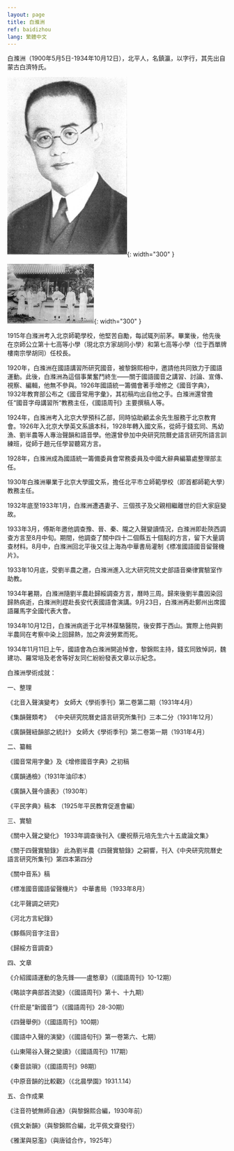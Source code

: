 ```yaml
---
layout: page
title: 白滌洲
ref: baidizhou
lang: 繁體中文
---
```


白滌洲（1900年5月5日-1934年10月12日），北平人，名鎮瀛，以字行，其先出自蒙古白濟特氏。

![image](/assets/imgs/baidizhou.jpg "白滌洲"){: width="300" }

![image](/assets/imgs/baidizhou_and_friends.jpg "白滌洲（右三）与友人"){: width="300" }

1915年白滌洲考入北京師範學校，他堅苦自勵，每試辄列前茅。畢業後，他先後在京師公立第十七高等小學（現北京方家胡同小學）和第七高等小學（位于西單牌樓南宗學胡同）任校長。

1920年，白滌洲在國語講習所研究國音，被黎錦熙相中，邀請他共同致力于國語運動。此後，白滌洲為這個事業奮鬥終生——關于國語國音之講習、討論、宣傳、視察、編輯，他無不參與。1926年國語統一籌備會著手增修之《國音字典》，1932年教育部公布之《國音常用字彙》，其初稿均出自他之手。白滌洲還曾擔任“國音字母講習所“教務主任，《國語周刊》主要撰稿人等。

1924年，白滌洲考入北京大學預科乙部，同時協助顧孟余先生服務于北京教育會。1926年入北京大學英文系讀本科，1928年轉入國文系，從師于錢玄同、馬幼漁、劉半農等人專治聲韻和語音學。他還曾參加中央研究院曆史語言研究所語言訓練班，從師于趙元任學習聽寫方言。

1928年，白滌洲成為國語統一籌備委員會常務委員及中國大辭典編纂處整理部主任。

1930年白滌洲畢業于北京大學國文系，擔任北平市立師範學校（即首都師範大學）教務主任。 

1932年底至1933年1月，白滌洲遭遇妻子、三個孩子及父親相繼離世的巨大家庭變故。

1933年3月，傅斯年邀他調查豫、晉、秦、隴之入聲變讀情況，白滌洲即赴陝西調查方言至8月中旬。期間，他調查了關中四十二個縣五十個點的方言，留下大量調查材料。8月中，白滌洲回北平後又往上海為中華書局灌制《標准國語國音留聲機片》。

1933年10月底，受劉半農之邀，白滌洲進入北大研究院文史部語音樂律實驗室作助教。

1934年暑期，白滌洲隨劉半農赴歸綏調查方言，曆時三周。歸來後劉半農因染回歸熱病逝，白滌洲則趕赴長安代表國語會演講。9月23日，白滌洲再赴鄭州出席國語羅馬字全國代表大會。

1934年10月12日，白滌洲病逝于北平林葆駱醫院，後安葬于西山。實際上他與劉半農同在考察中染上回歸熱，加之奔波勞累而死。

1934年11月11日上午，國語會為白滌洲開追悼會，黎錦熙主持，錢玄同致悼詞，魏建功、羅常培及老舍等好友同仁紛紛發表文章以示紀念。

白滌洲學術成就：

一、整理

《北音入聲演變考》 女師大《學術季刊》第二卷第二期（1931年4月）

《集韻聲類考》 《中央研究院曆史語言研究所集刊》三本二分（1931年12月）

《廣韻聲紐韻部之統計》 女師大《學術季刊》第二卷第一期（1931年4月）

二、纂輯

《國音常用字彙》及《增修國音字典》之初稿

《廣韻通檢》（1931年油印本）

《廣韻入聲今讀表》（1930年）

《平民字典》稿本 （1925年平民教育促進會編）

三、實驗

《關中入聲之變化》 1933年調查後刊入《慶祝蔡元培先生六十五歲論文集》

《關于四聲實驗錄》 此為劉半農《四聲實驗錄》之嗣響，刊入《中央研究院曆史語言研究所集刊》第四本第四分

《關中音系》稿

《標准國音國語留聲機片》 中華書局（1933年8月）

《北平聲調之研究》

《河北方言紀錄》

《黟縣同音字注音》

《歸綏方音調查》

四、文章

《介紹國語運動的急先鋒——盧憨章》（《國語周刊》10-12期）

《略談字典部首流變》（《國語周刊》第十、十九期）

《什麽是“新國音“》（《國語周刊》28-30期）

《四聲舉例》（《國語周刊》100期）

《國語中入聲的演變》（《國語旬刊》第一卷第六、七期）

《山東陽谷入聲之變讀》（《國語周刊》117期）

《秦音談瑣》（《國語周刊》98期）

《中原音韻的比較觀》（《北晨學園》1931.1.14）

五、合作成果

《注音符號無師自通》（與黎錦熙合編，1930年前）

《佩文新韻》（與黎錦熙合編，北平佩文齋發行）

《雅潔與惡濫》（與唐钺合作，1925年）

